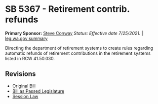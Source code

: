 # SB 5367 - Retirement contrib. refunds
**Primary Sponsor:** [Steve Conway](/person/leg/steve.conway.md)
*Status: Effective date 7/25/2021.* | [leg.wa.gov summary](https://app.leg.wa.gov/billsummary?BillNumber=5367&Year=2021)

Directing the department of retirement systems to create rules regarding automatic refunds of retirement contributions in the retirement systems listed in RCW 41.50.030.

## Revisions
* [Original Bill](1/)
* [Bill as Passed Legislature](1/)
* [Session Law](1/)